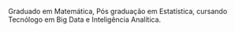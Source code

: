 Graduado em Matemática, Pós graduação em Estatística, cursando Tecnólogo em Big Data e Inteligência Analítica.
